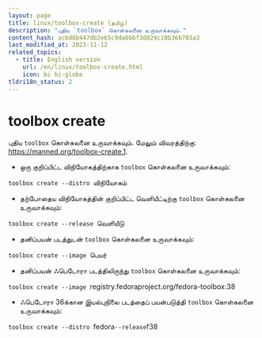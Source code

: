 ```yaml
---
layout: page
title: linux/toolbox-create (தமிழ்)
description: "புதிய `toolbox` கொள்கலனை உருவாக்கவும்."
content_hash: acbd8b447db2e65c9da6bbf3d829c10b36b703a3
last_modified_at: 2023-11-12
related_topics:
  - title: English version
    url: /en/linux/toolbox-create.html
    icon: bi bi-globe
tldri18n_status: 2
---
```

# toolbox create

புதிய `toolbox` கொள்கலனை உருவாக்கவும்.
மேலும் விவரத்திற்கு: <https://manned.org/toolbox-create.1>.

- ஒரு குறிப்பிட்ட விநியோகத்திற்காக `toolbox` கொள்கலனை உருவாக்கவும்:

`toolbox create --distro `<span class="tldr-var badge badge-pill bg-dark-lm bg-white-dm text-white-lm text-dark-dm font-weight-bold">விநியோகம்</span>

- தற்போதைய விநியோகத்தின் குறிப்பிட்ட வெளியீட்டிற்கு `toolbox` கொள்கலனை உருவாக்கவும்:

`toolbox create --release `<span class="tldr-var badge badge-pill bg-dark-lm bg-white-dm text-white-lm text-dark-dm font-weight-bold">வெளியீடு</span>

- தனிப்பயன் படத்துடன் `toolbox` கொள்கலனை உருவாக்கவும்:

`toolbox create --image `<span class="tldr-var badge badge-pill bg-dark-lm bg-white-dm text-white-lm text-dark-dm font-weight-bold">பெயர்</span>

- தனிப்பயன் ஃபெடோரா படத்திலிருந்து `toolbox` கொள்கலனை உருவாக்கவும்:

`toolbox create --image `<span class="tldr-var badge badge-pill bg-dark-lm bg-white-dm text-white-lm text-dark-dm font-weight-bold">registry.fedoraproject.org/fedora-toolbox:38</span>

- ஃபெடோரா 36க்கான இயல்புநிலை படத்தைப் பயன்படுத்தி `toolbox` கொள்கலனை உருவாக்கவும்:

`toolbox create --distro `<span class="tldr-var badge badge-pill bg-dark-lm bg-white-dm text-white-lm text-dark-dm font-weight-bold">fedora</span>` --release `<span class="tldr-var badge badge-pill bg-dark-lm bg-white-dm text-white-lm text-dark-dm font-weight-bold">f38</span>
